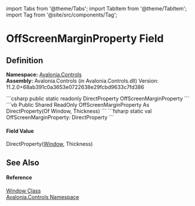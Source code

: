 import Tabs from '@theme/Tabs'; 
import TabItem from '@theme/TabItem'; 
import Tag from '@site/src/components/Tag'; 

# OffScreenMarginProperty Field




## Definition
**Namespace:** <a href="N_Avalonia_Controls">Avalonia.Controls</a>  
**Assembly:** Avalonia.Controls (in Avalonia.Controls.dll) Version: 11.2.0+68ab391c0a3653e0722638e29fcbd9633c7fd386

<Tabs groupId="api-code-preview">
<TabItem value="csharp" label="C#">
```csharp
public static readonly DirectProperty<Window, Thickness> OffScreenMarginProperty
```
</TabItem>
<TabItem value="vb" label="VB">
```vb
Public Shared ReadOnly OffScreenMarginProperty As DirectProperty(Of Window, Thickness)
```
</TabItem>
<TabItem value="fsharp" label="F#">
```fsharp
static val OffScreenMarginProperty: DirectProperty<Window, Thickness>
```
</TabItem>
</Tabs>



#### Field Value
DirectProperty(<a href="T_Avalonia_Controls_Window">Window</a>, Thickness)

## See Also


#### Reference
<a href="T_Avalonia_Controls_Window">Window Class</a>  
<a href="N_Avalonia_Controls">Avalonia.Controls Namespace</a>  
